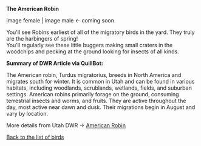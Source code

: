 **The American Robin**

image female | image male <- coming soon

You'll see Robins earliest of all of the migratory birds in the yard.  They truly are the harbingers of spring!  
You'll regularly see these little buggers making small craters in the woodchips and pecking at the ground looking for insects of all kinds.

**Summary of DWR Article via QuillBot:**

The American robin, Turdus migratorius, breeds in North America and migrates south for winter. It is common in Utah and can be found in various habitats, including woodlands, scrublands, wetlands, fields, and suburban settings. American robins primarily forage on the ground, consuming terrestrial insects and worms, and fruits. They are active throughout the day, most active near dawn and dusk. Their migrations begin in August and vary by location.

More details from Utah DWR -> [American Robin](https://fieldguide.wildlife.utah.gov/?species=turdus%20migratorius)

[Back to the list of birds](/yardbirds)
